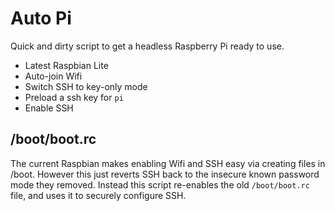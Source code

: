 # Auto Pi

Quick and dirty script to get a headless Raspberry Pi ready to use.

- Latest Raspbian Lite
- Auto-join Wifi
- Switch SSH to key-only mode
- Preload a ssh key for `pi`
- Enable SSH

## /boot/boot.rc

The current Raspbian makes enabling Wifi and SSH easy via creating files in /boot.
However this just reverts SSH back to the insecure known password mode they removed.
Instead this script re-enables the old `/boot/boot.rc` file, and uses it to securely configure SSH.
